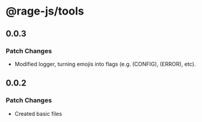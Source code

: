 # @rage-js/tools

## 0.0.3

### Patch Changes

- Modified logger, turning emojis into flags (e.g. (CONFIG), (ERROR), etc).

## 0.0.2

### Patch Changes

- Created basic files
